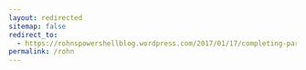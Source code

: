```yaml
---
layout: redirected
sitemap: false
redirect_to:
  - https://rohnspowershellblog.wordpress.com/2017/01/17/completing-parameter-values-with-other-parameter-values/
permalink: /rohn
---
```


